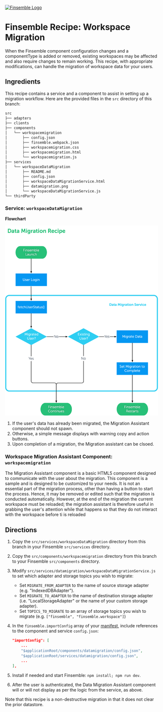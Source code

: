 [![Finsemble Logo](https://documentation.chartiq.com/finsemble/styles/img/Finsemble_Logo_Dark.svg)](https://documentation.chartiq.com/finsemble/)

# Finsemble Recipe: Workspace Migration

When the Finsemble component configuration changes and a componentType is added or removed, existing workspaces may be affected and also require changes to remain working.
This recipe, with appropriate modifications, can handle the migration of workspace data for your users.


## Ingredients

This recipe contains a service and a component to assist in setting up a migration workflow. Here are the provided files in the `src` directory of this branch:

```
src
├── adapters
├── clients
├── components
│   └── workspacemigration
│       ├── config.json
│       ├── finsemble.webpack.json
│       ├── workspacemigration.css
│       ├── workspacemigration.html
│       └── workspacemigration.js
├── services
│   └── workspaceDataMigration
│       ├── README.md
│       ├── config.json
│       ├── workspaceDataMigrationService.html
│       ├── datamigration.png
│       └── workspaceDataMigrationService.js
└── thirdParty
```


### Service: `workspaceDataMigration`

**Flowchart**

![Workspace Migration Flowchart](./datamigration.png)


1. If the user's data has already been migrated, the Migration Assistant component should not spawn.
1. Otherwise, a simple message displays with warning copy and action buttons.
1. Upon completion of a migration, the Migration assistant can be clsoed.

### Workspace Migration Assistant Component: `workspacemigration`

The Migration Assistant component is a basic HTML5 component designed to communicate with the user about the migration. This component is a sample and is designed to be customized to your needs. It is not an essential part of the migration process, other than having a button to start the process. Hence, it may be removed or edited such that the migration is conducted automatically. However, at the end of the migration the current workspace must be reloaded; the migration assistant is therefore useful in grabbing the user's attention while that happens so that they do not interact with the workspace before ti is reloaded

## Directions

1. Copy the `src/services/workspaceDataMigration` directory from this branch in your Finsemble `src/services` directory.
1. Copy the `src/components/workspacemigration` directory from this branch to your Finsemble `src/components` directory.



1. Modify `src/services/datamigration/workspaceDataMigrationService.js` to set which adapter and storage topics you wish to migrate: 
    - Set `MIGRATE_FROM_ADAPTER` to the name of source storage adapter (e.g. "IndexedDBAdapter").
    - Set `MIGRATE_TO_ADAPTER` to the name of destination storage adapter (i.e. "LocalStorageAdapter" or the name of your custom storage adapter).
    - Set `TOPICS_TO_MIGRATE` to an array of storage topics you wish to migrate (e.g. `["finsemble", "finsemble.workspace"]`)

1. In the  `finsemble.importConfig` array of your [manifest](https://documentation.chartiq.com/finsemble/tutorial-Configuration.html), include references to the component and service `config.json`:
    
    ```json
    "importConfig": [
        ...
        "$applicationRoot/components/datamigration/config.json",
        "$applicationRoot/services/datamigration/config.json",
        ...
    ],
    ```
1. Install if needed and start Finsemble: `npm install; npm run dev`.
1. After the user is authenticated, the Data Migration Assistant component will or will not display as per the logic from the service, as above.

Note that this recipe is a non-destructive migration in that it does not clear the prior datastore. 